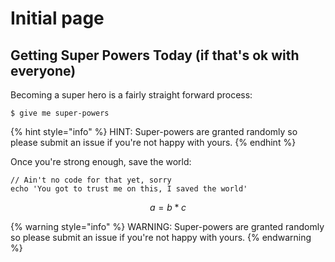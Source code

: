 # Initial page

## Getting Super Powers Today (if that's ok with everyone)

Becoming a super hero is a fairly straight forward process:

```
$ give me super-powers
```

{% hint style="info" %}
 HINT: Super-powers are granted randomly so please submit an issue if you're not happy with yours.
{% endhint %}

Once you're strong enough, save the world:

```
// Ain't no code for that yet, sorry
echo 'You got to trust me on this, I saved the world'
```

$$
a = b * c
$$

{% warning style="info" %}
 WARNING: Super-powers are granted randomly so please submit an issue if you're not happy with yours.
{% endwarning %}
